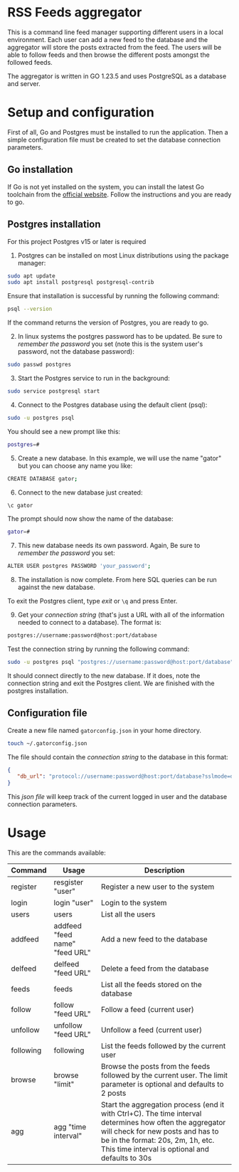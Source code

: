 # RSS Feeds aggregator

This is a command line feed manager supporting different users in a local environment. Each user can add a new feed to the database and the aggregator will store the posts extracted from the feed. The users will be able to follow feeds and then browse the different posts amongst the followed feeds.

The aggregator is written in GO 1.23.5 and uses PostgreSQL as a database and server. 

# Setup and configuration

First of all, Go and Postgres must be installed to run the application. Then a simple configuration file must be created to set the database connection parameters.

## Go installation 

If Go is not yet installed on the system, you can install the latest Go toolchain from the [official website](https://go.dev/doc/install). Follow the instructions and you are ready to go.

## Postgres installation

For this project Postgres v15 or later is required

1. Postgres can be installed on most Linux distributions using the package manager:

```bash
sudo apt update
sudo apt install postgresql postgresql-contrib
```

Ensure that installation is successful by running the following command:

```bash
psql --version
```

If the command returns the version of Postgres, you are ready to go.

2. In linux systems the postgres password has to be updated. Be sure to *remember the password* you set (note this is the system user's password, not the database password):

```bash
sudo passwd postgres
```

3. Start the Postgres service to run in the background:

```bash
sudo service postgresql start
```

4. Connect to the Postgres database using the default client (psql):

```bash
sudo -u postgres psql
```

You should see a new prompt like this:

```bash
postgres=#
```

5. Create a new database. In this example, we will use the name "gator" but you can choose any name you like:

```bash
CREATE DATABASE gator;
```

6. Connect to the new database just created:

```bash
\c gator
```

The prompt should now show the name of the database:

```bash
gator=#
```

7. This new database needs its own password. Again, Be sure to *remember the password* you set:

```bash
ALTER USER postgres PASSWORD 'your_password';
```

8. The installation is now complete. From here SQL queries can be run against the new database.

To exit the Postgres client, type _exit_ or `\q` and press Enter.

9. Get your *connection string* (that's just a URL with all of the information needed to connect to a database). The format is:

```bash
postgres://username:password@host:port/database
```

Test the connection string by running the following command:

```bash
sudo -u postgres psql "postgres://username:password@host:port/database"
```

It should connect directly to the new database. If it does, note the connection string and exit the Postgres client. We are finished with the postgres installation.

## Configuration file

Create a new file named `gatorconfig.json` in your home directory.

```bash
touch ~/.gatorconfig.json
```

The file should contain the *connection string* to the database in this format:

```json
{
   "db_url": "protocol://username:password@host:port/database?sslmode=disable"
}
```

This _json file_ will keep track of the current logged in user and the database connection parameters.

# Usage

This are the commands available:

| Command | Usage | Description |
|---------|-------|-------------|
| register | resgister "user" | Register a new user to the system |
| login | login "user" | Login to the system |
| users | users | List all the users |
| addfeed | addfeed "feed name" "feed URL" | Add a new feed to the database |
| delfeed | delfeed "feed URL" | Delete a feed from the database |
| feeds | feeds | List all the feeds stored on the database |
| follow | follow "feed URL" | Follow a feed (current user) |
| unfollow | unfollow "feed URL" | Unfollow a feed (current user) |
| following | following | List the feeds followed by the current user |
| browse | browse "limit" | Browse the posts from the feeds followed by the current user. The limit parameter is optional and defaults to 2 posts |
| agg | agg "time interval" | Start the aggregation process (end it with Ctrl+C). The time interval determines how often the aggregator will check for new posts and has to be in the format: 20s, 2m, 1h, etc. This time interval is optional and defaults to 30s |
